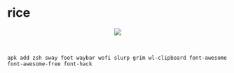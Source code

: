# rice

<p align="center">
  <img src="https://github.com/user-attachments/assets/2a5b3da3-2f92-466b-8660-93d58500b975" />
</p>

<br>

```
apk add zsh sway foot waybar wofi slurp grim wl-clipboard font-awesome font-awesome-free font-hack
```
